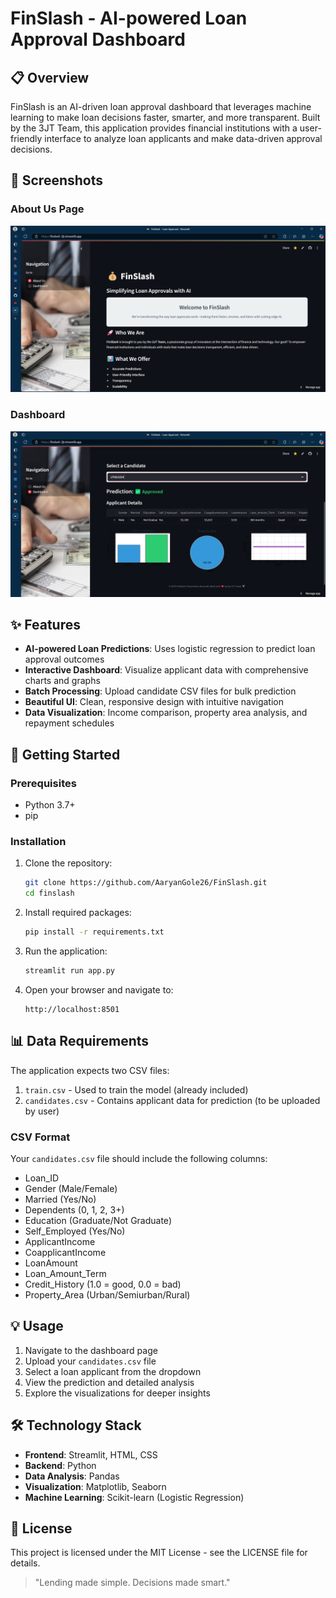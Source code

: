 # FinSlash - AI-powered Loan Approval Dashboard

## 📋 Overview

FinSlash is an AI-driven loan approval dashboard that leverages machine learning to make loan decisions faster, smarter, and more transparent. Built by the 3JT Team, this application provides financial institutions with a user-friendly interface to analyze loan applicants and make data-driven approval decisions.

## 📸 Screenshots

### About Us Page
![About Us Page](ss/AboutUs.png)

### Dashboard
![Dashboard](ss/Dashboard.png)

## ✨ Features

- **AI-powered Loan Predictions**: Uses logistic regression to predict loan approval outcomes
- **Interactive Dashboard**: Visualize applicant data with comprehensive charts and graphs
- **Batch Processing**: Upload candidate CSV files for bulk prediction
- **Beautiful UI**: Clean, responsive design with intuitive navigation
- **Data Visualization**: Income comparison, property area analysis, and repayment schedules

## 🚀 Getting Started

### Prerequisites

- Python 3.7+
- pip

### Installation

1. Clone the repository:
   ```bash
   git clone https://github.com/AaryanGole26/FinSlash.git
   cd finslash
   ```

2. Install required packages:
   ```bash
   pip install -r requirements.txt
   ```

3. Run the application:
   ```bash
   streamlit run app.py
   ```

4. Open your browser and navigate to:
   ```
   http://localhost:8501
   ```

## 📊 Data Requirements

The application expects two CSV files:

1. `train.csv` - Used to train the model (already included)
2. `candidates.csv` - Contains applicant data for prediction (to be uploaded by user)

### CSV Format

Your `candidates.csv` file should include the following columns:

- Loan_ID
- Gender (Male/Female)
- Married (Yes/No)
- Dependents (0, 1, 2, 3+)
- Education (Graduate/Not Graduate)
- Self_Employed (Yes/No)
- ApplicantIncome
- CoapplicantIncome
- LoanAmount
- Loan_Amount_Term
- Credit_History (1.0 = good, 0.0 = bad)
- Property_Area (Urban/Semiurban/Rural)

## 💡 Usage

1. Navigate to the dashboard page
2. Upload your `candidates.csv` file
3. Select a loan applicant from the dropdown
4. View the prediction and detailed analysis
5. Explore the visualizations for deeper insights

## 🛠️ Technology Stack

- **Frontend**: Streamlit, HTML, CSS
- **Backend**: Python
- **Data Analysis**: Pandas
- **Visualization**: Matplotlib, Seaborn
- **Machine Learning**: Scikit-learn (Logistic Regression)

## 📝 License

This project is licensed under the MIT License - see the LICENSE file for details.

> "Lending made simple. Decisions made smart."
